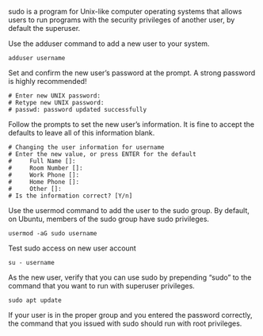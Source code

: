 sudo is a program for Unix-like computer operating systems that allows users to run programs with the security privileges of another user, by default the superuser.


Use the adduser command to add a new user to your system.

```shell
adduser username
```

Set and confirm the new user’s password at the prompt. A strong password is highly recommended!
```shell
# Enter new UNIX password:
# Retype new UNIX password:
# passwd: password updated successfully
```

Follow the prompts to set the new user’s information. It is fine to accept the defaults to leave all of this information blank.
```shell
# Changing the user information for username
# Enter the new value, or press ENTER for the default
#     Full Name []:
#     Room Number []:
#     Work Phone []:
#     Home Phone []:
#     Other []:
# Is the information correct? [Y/n]
```

Use the usermod command to add the user to the sudo group. By default, on Ubuntu, members of the sudo group have sudo privileges.
```shell
usermod -aG sudo username
```

Test sudo access on new user account
```shell
su - username
```

As the new user, verify that you can use sudo by prepending “sudo” to the command that you want to run with superuser privileges.
```shell
sudo apt update
```

If your user is in the proper group and you entered the password correctly, the command that you issued with sudo should run with root privileges.
